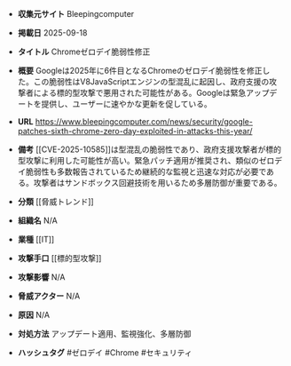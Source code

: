- **収集元サイト**
Bleepingcomputer

- **掲載日**
2025-09-18

- **タイトル**
Chromeゼロデイ脆弱性修正

- **概要**
Googleは2025年に6件目となるChromeのゼロデイ脆弱性を修正した。この脆弱性はV8JavaScriptエンジンの型混乱に起因し、政府支援の攻撃者による標的型攻撃で悪用された可能性がある。Googleは緊急アップデートを提供し、ユーザーに速やかな更新を促している。

- **URL**
https://www.bleepingcomputer.com/news/security/google-patches-sixth-chrome-zero-day-exploited-in-attacks-this-year/

- **備考**
[[CVE-2025-10585]]は型混乱の脆弱性であり、政府支援攻撃者が標的型攻撃に利用した可能性が高い。緊急パッチ適用が推奨され、類似のゼロデイ脆弱性も多数報告されているため継続的な監視と迅速な対応が必要である。攻撃者はサンドボックス回避技術を用いるため多層防御が重要である。

- **分類**
[[脅威トレンド]]

- **組織名**
N/A

- **業種**
[[IT]]

- **攻撃手口**
[[標的型攻撃]]

- **攻撃影響**
N/A

- **脅威アクター**
N/A

- **原因**
N/A

- **対処方法**
アップデート適用、監視強化、多層防御

- **ハッシュタグ**
#ゼロデイ #Chrome #セキュリティ
